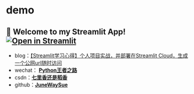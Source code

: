 # demo
## 🎉 Welcome to my Streamlit App!           [![Open in Streamlit][share_badge]][share_link]

[share_badge]: https://static.streamlit.io/badges/streamlit_badge_black_white.svg
[share_link]: https://share.streamlit.io/junewaysue/my_streamlit_app/my_streamlit.py

- blog：[【Streamlit学习心得】个人项目实战，并部署在Streamlit Cloud，生成一个公网url随时访问](https://blog.csdn.net/sinat_39629323/article/details/121281071?spm=1001.2014.3001.5501)
- wechat： **[Python王者之路](https://user-images.githubusercontent.com/45711125/135013611-4c5d58da-bdac-4034-a93b-8d1c66899b53.jpg)**
- csdn：**[七里香还是稻香](https://blog.csdn.net/sinat_39629323)**
- github：**[JuneWaySue](https://github.com/JuneWaySue)**
